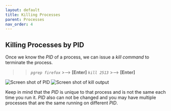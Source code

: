 ```yaml
---
layout: default
title: Killing Processes
parent: Processes
nav_order: 4
---
```


## Killing Processes by PID

Once we know the _PID_ of a process, we can issue a _kill command_ to terminate the process.

>> *`pgrep firefox`*  >-->  **[Enter]**
>> *`kill 2513`*  >-->  **[Enter]**

![Screen shot of PID](https://github.com/dl90/linux-basics/blob/gh-pages/docs/images/processes/kill_1.png?raw=true "PID")
![Screen shot of kill output](https://github.com/dl90/linux-basics/blob/gh-pages/docs/images/processes/kill_2.png?raw=true "kill output")

Keep in mind that the _PID_ is unique to that process and is not the same each time you run it. _PID_ also can not be changed and you may have multiple processes that are the same running on different _PID_.